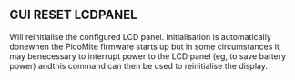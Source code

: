 ## GUI RESET LCDPANEL

Will reinitialise the configured LCD panel. Initialisation is automatically donewhen the PicoMite firmware starts up but in some circumstances it may benecessary to interrupt power to the LCD panel (eg, to save battery power) andthis command can then be used to reinitialise the display.